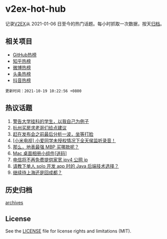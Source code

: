 # v2ex-hot-hub

 记录[V2EX](https://www.v2ex.com/)从 2021-01-06 日至今的热门话题。每小时抓取一次数据，按天[归档](archives)。
 
 ## 相关项目

- [GitHub热榜](https://github.com/snaildev/github-hot-hub)
- [知乎热榜](https://github.com/snaildev/zhihu-hot-hub)
- [微博热榜](https://github.com/snaildev/weibo-hot-hub)
- [头条热榜](https://github.com/snaildev/toutiao-hot-hub)
- [抖音热榜](https://github.com/snaildev/douyin-hot-hub)


 `更新时间：2021-10-19 10:22:56 +0800`

## 热议话题

1. [警告大学挂科的学生，以我自己为例子](https://www.v2ex.com/t/808601)
1. [杭州买房求老哥们给点建议](https://www.v2ex.com/t/808481)
1. [赶在发布会之前最后分析一波，坐等打脸](https://www.v2ex.com/t/808537)
1. [[小米电视] 小爱同学未授权情况下全天侯监听录音！](https://www.v2ex.com/t/808548)
1. [那么，地表最强 MBP 买哪款呢？](https://www.v2ex.com/t/808681)
1. [Mac 桌面相册小组件[送码]](https://www.v2ex.com/t/808492)
1. [电信将不再免费提供家宽 ipv4 公网 ip](https://www.v2ex.com/t/808536)
1. [请教下单人 solo 开发 app 时的 Java 后端技术选择？](https://www.v2ex.com/t/808490)
1. [继续待上海还是回成都？](https://www.v2ex.com/t/808494)

## 历史归档

[archives](archives)

## License

See the [LICENSE](LICENSE) file for license rights and limitations (MIT).
